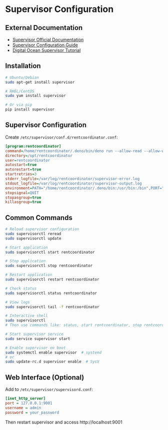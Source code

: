 # Supervisor Configuration

## External Documentation

- [Supervisor Official Documentation](http://supervisord.org/)
- [Supervisor Configuration Guide](http://supervisord.org/configuration.html)
- [Digital Ocean Supervisor Tutorial](https://www.digitalocean.com/community/tutorials/how-to-install-and-manage-supervisor-on-ubuntu-and-debian-vps)

## Installation

```bash
# Ubuntu/Debian
sudo apt-get install supervisor

# RHEL/CentOS
sudo yum install supervisor

# Or via pip
pip install supervisor
```

## Supervisor Configuration

Create `/etc/supervisor/conf.d/rentcoordinator.conf`:

```ini
[program:rentcoordinator]
command=/home/rentcoordinator/.deno/bin/deno run --allow-read --allow-write --allow-env --allow-net --unstable-kv /opt/rentcoordinator/dist/main.js
directory=/opt/rentcoordinator
user=rentcoordinator
autostart=true
autorestart=true
startretries=3
stderr_logfile=/var/log/rentcoordinator/supervisor-error.log
stdout_logfile=/var/log/rentcoordinator/supervisor-output.log
environment=PATH="/home/rentcoordinator/.deno/bin:/usr/bin:/bin",PORT="3000",DB_PATH="/var/lib/rentcoordinator/db.kv"
stopsignal=QUIT
stopasgroup=true
killasgroup=true
```

## Common Commands

```bash
# Reload supervisor configuration
sudo supervisorctl reread
sudo supervisorctl update

# Start application
sudo supervisorctl start rentcoordinator

# Stop application
sudo supervisorctl stop rentcoordinator

# Restart application
sudo supervisorctl restart rentcoordinator

# Check status
sudo supervisorctl status rentcoordinator

# View logs
sudo supervisorctl tail -f rentcoordinator

# Interactive shell
sudo supervisorctl
# Then use commands like: status, start rentcoordinator, stop rentcoordinator

# Start supervisor service
sudo service supervisor start

# Enable supervisor on boot
sudo systemctl enable supervisor  # systemd
# or
sudo update-rc.d supervisor enable  # SysV
```

## Web Interface (Optional)

Add to `/etc/supervisor/supervisord.conf`:

```ini
[inet_http_server]
port = 127.0.0.1:9001
username = admin
password = your_password
```

Then restart supervisor and access http://localhost:9001